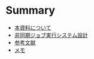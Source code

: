 # Summary

- [本資料について](README.md)
- [非同期ジョブ実行システム設計](design.md)
- [参考文献](reference.md)
- [メモ](memo.md)

